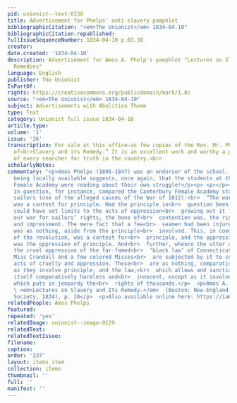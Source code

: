 ```yaml
---
pid: unionist--text-0338
title: Advertisement for Phelps' anti-slavery pamphlet
bibliographicCitation: "<em>The Unionist</em> 1834-04-10"
bibliographicCitation.republished: 
fullIssueSequenceNumber: 1834-04-10 p.03.38
creator: 
date.created: '1834-04-10'
description: Advertisement for Amos A. Phelp's pamphlet "Lectures on Slavery and Its
  Remedies"
language: English
publisher: The Unionist
IsPartOf: 
rights: https://creativecommons.org/publicdomain/mark/1.0/
source: "<em>The Unionist</em> 1834-04-10"
subject: Advertisements with Abolition Theme
type: Text
category: Unionist full issue 1834-04-10
article.type: 
volume: '1'
issue: '36'
transcription: For sale at this office—as few copies of the Rev. Mr. Phelps’ “Lectures
  of<br>Slavery and its Remedy.” It is an excellent work and worthy a place in the<br>Library
  of every searcher for truth in the country.<br>
scholarlyNotes: 
commentary: "<p>Amos Phelps (1805-1847) was an endorser of the school. His pamphlet
  being locally available suggests, once again, that the students at the Canterbury
  Female Academy were reading about their own struggle!</p><p> <p></p><p>The pamphlet
  in question, for instance, compared the Canterbury Female Academy students to impressed
  sailors (one of the alleged causes of the War of 1812):<br>  “The war of the revolution
  was a contest for principle. Had the principle in<br>  question been yielded, who
  could have set limits to the acts of oppression<br>  growing out it ? So also in
  our war for sailors’ rights, the bone of<br>  contention was, the right of search
  and impressment. The mere fact that a few<br>  seamen had been injured and abused,
  was as nothing, aside from the principle<br>  involved. This, in common with that
  of the revolution, was a contest for<br>  principle, and the oppression resisted
  was the oppression of principle. And<br>  further, whence the utter odiousness and
  the cruel oppression of the far-famed<br>  ‘black law’ of Connecticut? Not that
  Miss Crandall and a few colored Misses<br>  are subjected by it to certain shameful
  acts of cruelty and oppression. These<br>  are as nothing, comparatively, except
  as they involve principle; and the law,<br>  which allows and sanctions them, is
  itself comparatively harmless and<br>  innocent, except as it involves principle—principle
  which puts in jeopardy the<br>  rights of thousands.</p>  <p>Amos A. Phelps, <br>
  \ <em>Lectures on Slavery and Its Remedy.</em>  (Boston: New-England Anti-Slavery
  Society, 1834), p. 28</p>  <p>Also available online here: https://ia600609.us.archive.org/14/items/lecturesonslaver01phel/lecturesonslaver01phel.pdf<br></p><br>"
relatedPeople: Amos Phelps
featured: 
repeated: 'yes'
relatedImage: unionist--image-0129
relatedText: 
relatedTextIssue: 
filename: 
caption: 
order: '337'
layout: items_item
collection: items
thumbnail: ''
full: ''
manifest: ''
---
```


